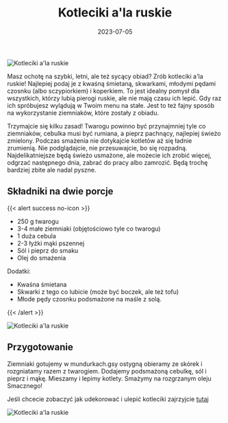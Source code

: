 ﻿---
title: "Kotleciki a'la ruskie"
date: 2023-07-05
categories:
- dania główne
tags:
- kotlety
- ziemiaki
- twaróg
thumbnailImagePosition: "top"
---
![Kotleciki a'la ruskie](/img/Kotleciki-ala-ruskie/Kotleciki-ala-ruskie-2.jpg)

Masz ochotę na szybki, letni, ale też sycący obiad? Zrób kotleciki a'la ruskie!
Najlepiej podaj je z kwaśną śmietaną, skwarkami, młodymi pędami czosnku (albo sczypiorkiem) i koperkiem.
To jest idealny pomysł dla wszystkich, którzy lubią pierogi ruskie, ale nie mają czasu ich lepić.
Gdy raz ich spróbujesz wylądują w Twoim menu na stałe. Jest to też fajny sposób na wykorzystanie ziemniaków, które zostały z obiadu.

<!--more-->
Trzymajcie się kilku zasad! Twarogu powinno być przynajmniej tyle co ziemniaków, cebulka musi być rumiana, a pieprz pachnący, najlepiej świeżo zmielony. Podczas smażenia nie dotykajcie kotletów aż się ładnie zrumienią. Nie podglądajcie, nie przesuwajcie, bo się rozpadną. Najdelikatniejsze będą świeżo usmażone, ale możecie ich zrobić więcej, odgrzać następnego dnia, zabrać do pracy albo zamrozić. Będą trochę bardziej zbite ale nadal pyszne.


## Składniki na dwie porcje
{{< alert success no-icon >}}
- 250 g twarogu
- 3-4 małe ziemniaki (objętościowo tyle co twarogu)
- 1 duża cebula
- 2-3 łyżki mąki pszennej
- Sól i pieprz do smaku
- Olej do smażenia


Dodatki:
- Kwaśna śmietana
- Skwarki z tego co lubicie (może być boczek, ale też tofu)
- Młode pędy czosnku podsmażone na maśle z solą.

{{< /alert >}}

![Kotleciki a'la ruskie](/img/Kotleciki-ala-ruskie/Kotleciki-ala-ruskie-1.jpg)

## Przygotowanie

Ziemniaki gotujemy w mundurkach.gsy ostygną obieramy ze skórek i rozgniatamy razem z twarogiem.
Dodajemy podsmażoną cebulkę, sól i pieprz i mąkę. Mieszamy i lepimy kotlety.
Smażymy na rozgrzanym oleju
Smacznego!

Jeśli chcecie zobaczyć jak udekorować i ulepić kotleciki zajrzyjcie [tutaj](https://www.instagram.com/reel/CuT2tPmt50b/?utm_source=ig_web_copy_link&igshid=MzRlODBiNWFlZA==)

![Kotleciki a'la ruskie](/img/Kotleciki-ala-ruskie/Kotleciki-ala-ruskie-3.jpg)
